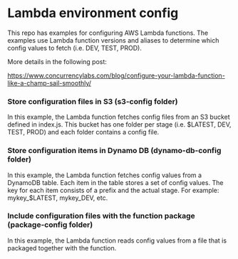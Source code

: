 
Lambda environment config
=========================

This repo has examples for configuring AWS Lambda functions. The examples use Lambda function
versions and aliases to determine which config values to fetch (i.e. DEV, TEST, PROD).

More details in the following post:

https://www.concurrencylabs.com/blog/configure-your-lambda-function-like-a-champ-sail-smoothly/

### Store configuration files in S3 (s3-config folder)
In this example, the Lambda function fetches config files from an S3 bucket defined
in index.js. This bucket has one folder per stage (i.e. $LATEST, DEV, TEST, PROD) and
each folder contains a config file.


### Store configuration items in Dynamo DB (dynamo-db-config folder)
In this example, the Lambda function fetches config values from a DynamoDB table. Each item
in the table stores a set of config values. The key for each item consists of a prefix and 
the actual stage. For example: mykey_$LATEST, mykey_DEV, etc.


### Include configuration files with the function package (package-config folder)
In this example, the Lambda function reads config values from a file that is packaged together
with the function.










